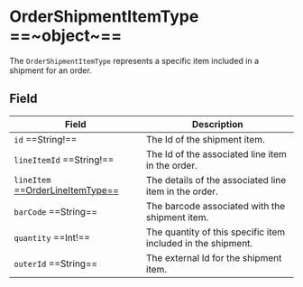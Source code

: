 # OrderShipmentItemType ==~object~==

The `OrderShipmentItemType` represents a specific item included in a shipment for an order.

## Field

| Field                                                         | Description                                                |
|---------------------------------------------------------------|------------------------------------------------------------|
| `id`  ==String!==                                             | The Id of the shipment item.                               |
| `lineItemId`  ==String!==                                     | The Id of the associated line item in the order.           |
| `lineItem` [ ==OrderLineItemType== ](order-line-item-type.md) | The details of the associated line item in the order.      |
| `barCode`  ==String==                                         | The barcode associated with the shipment item.             |
| `quantity`  ==Int!==                                          | The quantity of this specific item included in the shipment.|
| `outerId`  ==String==                                         | The external Id for the shipment item.                      |

